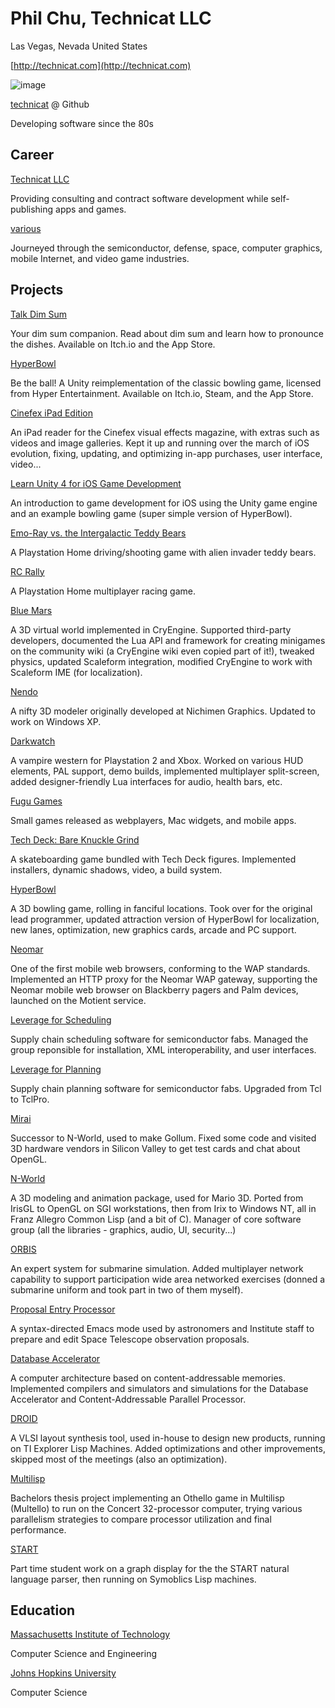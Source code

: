# Phil Chu, Technicat LLC
Las Vegas, Nevada United States 

 [http://technicat.com](http://technicat.com)

![image](https://technicat.github.io/images/smallhack.jpg)

 [technicat](https://github.com/technicat) @ Github

Developing software since the 80s
## Career

[Technicat LLC](http://technicat.com)

Providing consulting and contract software development while self-publishing apps and games.

[various](https://en.wikipedia.org/wiki/Working_for_the_Man_(song))

Journeyed through the semiconductor, defense, space, computer graphics, mobile Internet, and video game industries.


## Projects

[Talk Dim Sum](http://talkdimsum.com/)

Your dim sum companion. Read about dim sum and learn how to pronounce the dishes. Available on Itch.io and the App Store.

[HyperBowl](http://hyperbowl.rocks/)

Be the ball! A Unity reimplementation of the classic bowling game, licensed from Hyper Entertainment. Available on Itch.io, Steam, and the App Store.

[Cinefex iPad Edition](https://apps.apple.com/us/app/cinefex/id512379220)

An iPad reader for the Cinefex visual effects magazine, with extras such as videos and image galleries. Kept it up and running over the march of iOS evolution, fixing, updating, and optimizing in-app purchases, user interface, video...

[Learn Unity 4 for iOS Game Development](https://www.amazon.com/Learn-Unity-Development-Technology-Action/dp/1430248750)

An introduction to game development for iOS using the Unity game engine and an example bowling game (super simple version of HyperBowl).

[Emo-Ray vs. the Intergalactic Teddy Bears](https://blog.playstation.com/2012/11/26/save-playstation-home-from-teddy-bears/)

A Playstation Home driving/shooting game with alien invader teddy bears.

[RC Rally](https://pshome.fandom.com/wiki/RC_Rally)

A Playstation Home multiplayer racing game.

[Blue Mars](http://bluemars.com/)

A 3D virtual world implemented in CryEngine. Supported third-party developers, documented the Lua API and framework for creating minigames on the community wiki (a CryEngine wiki even copied part of it!), tweaked physics, updated Scaleform integration, modified CryEngine to work with Scaleform IME (for localization).

[Nendo](https://web.archive.org/web/20070628000134/http://www.izware.com/nendo/index.htm)

A nifty 3D modeler originally developed at Nichimen Graphics. Updated to work on Windows XP.

[Darkwatch](https://www.mobygames.com/game/darkwatch)

A vampire western for Playstation 2 and Xbox. Worked on various HUD elements, PAL support, demo builds, implemented multiplayer split-screen, added designer-friendly Lua interfaces for audio, health bars, etc.

[Fugu Games](http://fugugames.com/)

Small games released as webplayers, Mac widgets, and mobile apps.

[Tech Deck: Bare Knuckle Grind](https://archive.org/details/bkg-space-town)

A skateboarding game bundled with Tech Deck figures. Implemented installers, dynamic shadows, video, a build system.

[HyperBowl](https://en.wikipedia.org/wiki/Hyperbowl_Plus!_Edition)

A 3D bowling game, rolling in fanciful locations. Took over for the original lead programmer, updated attraction version of HyperBowl for localization, new lanes, optimization, new graphics cards, arcade and PC support.

[Neomar](https://googlepress.blogspot.com/2000/09/google-search-engine-now-available.html)

One of the first mobile web browsers, conforming to the WAP standards. Implemented an HTTP proxy for the Neomar WAP gateway, supporting the Neomar mobile web browser on Blackberry pagers and Palm devices, launched on the Motient service.

[Leverage for Scheduling](https://spinoff.nasa.gov/spinoff1998/ct11.htm)

Supply chain scheduling software for semiconductor fabs. Managed the group reponsible for installation, XML interoperability, and user interfaces.

[Leverage for Planning]( https://web.archive.org/web/19991105062823/http://www.interval-logic.com/news/lsi.html)

Supply chain planning software for semiconductor fabs. Upgraded from Tcl to TclPro.

[Mirai](https://en.wikipedia.org/wiki/Mirai_(software))

Successor to N-World, used to make Gollum. Fixed some code and visited 3D hardware vendors in Silicon Valley to get test cards and chat about OpenGL.

[N-World](https://en.wikipedia.org/wiki/N-World)

A 3D modeling and animation package, used for Mario 3D. Ported from IrisGL to OpenGL on SGI workstations, then from Irix to Windows NT, all in Franz Allegro Common Lisp (and a bit of C). Manager of core software group (all the libraries - graphics, audio, UI, security...)

[ORBIS](https://www.jhuapl.edu/Content/techdigest/pdf/V23-N04/23-04-Higgins.pdf)

An expert system for submarine simulation. Added multiplayer network capability to support participation wide area networked exercises (donned a submarine uniform and took part in two of them myself).

[Proposal Entry Processor](https://hst-docs.stsci.edu/hpiom/chapter-2-the-basics-of-phase-ii-proposals)

A syntax-directed Emacs mode used by astronomers and Institute staff to prepare and edit Space Telescope observation proposals.

[Database Accelerator](https://www.semanticscholar.org/paper/The-MIT-database-accelerator%3A-2K-TRIT-circuit-Wade-Osler/8265f5f166e20d9bd60ad71fa62f873519fe4a0c)

A computer architecture based on content-addressable memories. Implemented compilers and simulators and simulations for the Database Accelerator and Content-Addressable Parallel Processor.

[DROID](https://www.researchgate.net/publication/3524170_Circuit_optimization_techniques_in_DROID)

A VLSI layout synthesis tool, used in-house to design new products, running on TI Explorer Lisp Machines. Added optimizations and other improvements, skipped most of the meetings (also an optimization).

[Multilisp](https://en.wikipedia.org/wiki/MultiLisp)

Bachelors thesis project implementing an Othello game in Multilisp (Multello) to run on the Concert 32-processor computer, trying various parallelism strategies to compare processor utilization and final performance.

[START](http://start.csail.mit.edu/index.php)

Part time student work on a graph display for the the START natural language parser, then running on Symoblics Lisp machines.


## Education

[Massachusetts Institute of Technology](https://mit.edu/)

Computer Science and Engineering

[Johns Hopkins University](https://jhu.edu/)

Computer Science


